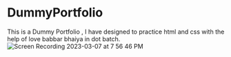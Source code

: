 # DummyPortfolio
This is a Dummy Portfolio , I have designed to practice html and css with the help of love babbar bhaiya in dot batch. 
![Screen Recording 2023-03-07 at 7 56 46 PM](https://user-images.githubusercontent.com/86514109/223454586-aeab5472-2c2f-4a21-a385-fd7d97b459a5.gif)
